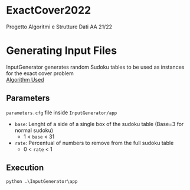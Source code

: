 # ExactCover2022
Progetto Algoritmi e Strutture Dati AA 21/22

# Generating Input Files
InputGenerator generates random Sudoku tables to be used as instances for the exact cover problem  
[Algorithm Used](https://stackoverflow.com/questions/45471152/how-to-create-a-sudoku-puzzle-in-python#:~:text=The%20algorithm%20below%20will%20generate%20a%20NxN%20random%20sudoku%20solution%20board%20instantly%20for%20N%20%3C%201000.)
## Parameters
`parameters.cfg` file inside `InputGenerator/app`
*   `base`: Lenght of a side of a single box of the sudoku table (Base=3 for normal sudoku) 
    *   1 < `base` < 31
*   `rate`: Percentual of numbers to remove from the full sudoku table
    *   0 < `rate` < 1

## Execution
```bat
python .\InputGenerator\app
```